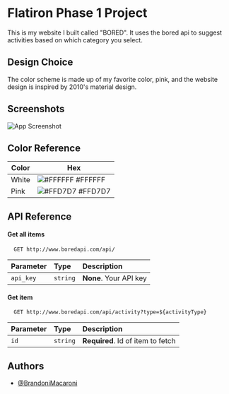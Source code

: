 
# Flatiron Phase 1 Project

This is my website I built called "BORED". It uses the bored api to suggest activities based on which category you select.




## Design Choice

The color scheme is made up of my favorite color, pink, and the website design is inspired by 2010's material design.
## Screenshots

![App Screenshot](https://i.imgur.com/FVmdsHS.png)


## Color Reference

| Color             | Hex                                                                |
| ----------------- | ------------------------------------------------------------------ |
| White | ![#FFFFFF](https://via.placeholder.com/10/FFFFFF?text=+) #FFFFFF |
| Pink | ![#FFD7D7](https://via.placeholder.com/10/FFD7D7?text=+) #FFD7D7 |



## API Reference

#### Get all items

```http
  GET http://www.boredapi.com/api/
```

| Parameter | Type     | Description                |
| :-------- | :------- | :------------------------- |
| `api_key` | `string` | **None**. Your API key |

#### Get item

```http
  GET http://www.boredapi.com/api/activity?type=${activityType}
```

| Parameter | Type     | Description                       |
| :-------- | :------- | :-------------------------------- |
| `id`      | `string` | **Required**. Id of item to fetch |




## Authors

- [@BrandoniMacaroni](https://github.com/BrandoniMacaroni)

